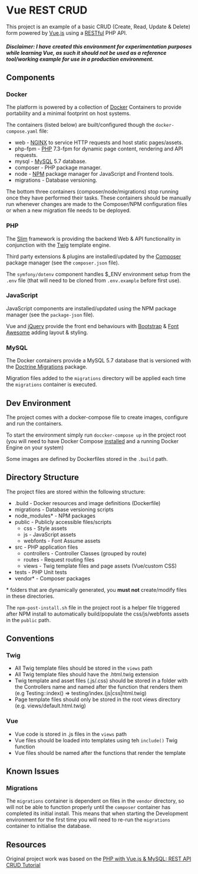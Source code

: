 # Vue REST CRUD

This project is an example of a basic CRUD (Create, Read, Update & Delete) form powered by [Vue.js](https://vuejs.org/) using a [RESTful](https://restfulapi.net/) PHP API.

##### Disclaimer: I have created this environment for experimentation purposes while learning Vue, as such it should **not** be used as a reference tool/working example for use in a production environment.

## Components
### Docker

The platform is powered by a collection of [Docker](https://www.docker.com/) Containers to provide portability and a minimal footprint on host systems.

The containers (listed below) are built/configured though the `docker-compose.yaml` file:

- web - [NGINX](https://www.nginx.com/) to service HTTP requests and host static pages/assets.
- php-fpm - [PHP](https://php.net/) 7.3-fpm for dynamic page content, rendering and API requests.
- mysql - [MySQL](https://www.mysql.com/) 5.7 database.
- composer - PHP package manager.
- node - [NPM](https://www.npmjs.com/) package manager for JavaScript and Frontend tools.
- migrations - Database versioning.
 
The bottom three containers (composer/node/migrations) stop running once they have performed their tasks.  These containers should be manually run whenever changes are made to the Composer/NPM configuration files or when a new migration file needs to be deployed.  

### PHP

The [Slim](http://www.slimframework.com/) framework is providing the backend Web & API functionality in conjunction with the [Twig](https://twig.symfony.com/) template engine.

Third party extensions & plugins are installed/updated by the [Composer](https://getcomposer.org/) package manager (see the `composer.json` file).

The `symfony/dotenv` component handles $_ENV environment setup from the `.env` file (that will need to be cloned from `.env.example` before first use).

### JavaScript

JavaScript components are installed/updated using the NPM package manager (see the `package-json` file).

Vue and [jQuery](https://jquery.com/) provide the front end behaviours with [Bootstrap](https://getbootstrap.com/) & [Font Awesome](https://fontawesome.com/) adding layout & styling.

### MySQL

The Docker containers provide a MySQL 5.7 database that is versioned with the [Doctrine Migrations](https://symfony.com/doc/master/bundles/DoctrineMigrationsBundle/index.html) package.

Migration files added to the `migrations` directory will be applied each time the `migrations` container is executed.

## Dev Environment

The project comes with a docker-compose file to create images, configure and run the containers.

To start the environment simply run `doccker-compose up` in the project root (you will need to have Docker Compose [installed](https://docs.docker.com/compose/install/) and a running Docker Engine on your system)

Some images are defined by Dockerfiles stored in the `.build` path.

## Directory Structure

The project files are stored within the following structure:

- .build - Docker resources and image definitions (Dockerfile)
- migrations - Database versioning scripts
- node_modules* - NPM packages
- public - Publicly accessible files/scripts
  - css - Style assets
  - js - JavaScript assets
  - webfonts - Font Assume assets
- src - PHP application files
  - controllers - Controller Classes (grouped by route)
  - routes - Request routing files
  - views - Twig template files and page assets (Vue/custom CSS)
- tests - PHP Unit tests
- vendor* - Composer packages

\* folders that are dynamically generated, you **must not** create/modify files in these directories.

The `npm-post-install.sh` file in the project root is a helper file triggered after NPM install to automatically build/populate the css/js/webfonts assets in the `public` path.

## Conventions

### Twig

- All Twig template files should be stored in the `views` path
- All Twig template files should have the .html.twig extension
- Twig template and asset files (.js/.css) should be stored in a folder with the Controllers name and named after the function that renders them (e.g Testing::index() => testing/index.(js|css|html.twig)
- Page template files should only be stored in the root views directory (e.g. views/default.html.twig)

### Vue

- Vue code is stored in .js files in the `views` path
- Vue files should be loaded into templates using teh `include()` Twig function
- Vue files should be named after the functions that render the template

## Known Issues
### Migrations
The `migrations` container is dependent on files in the `vendor` directory, so will not be able to function properly until the `composer` container has completed its initial install.
This means that when starting the Development environment for the first time you will need to re-run the `migrations` container to initialise the database.

## Resources

Original project work was based on the [PHP with Vue.js & MySQL: REST API CRUD Tutorial](https://www.techiediaries.com/vuejs-php-mysql-rest-crud-api-tutorial)
